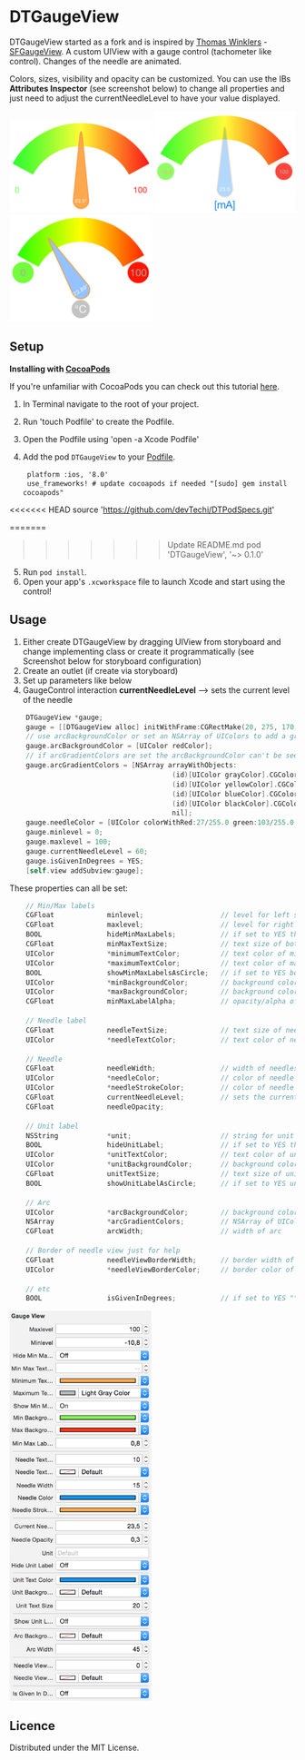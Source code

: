 DTGaugeView
===========
DTGaugeView started as a fork and is inspired by [Thomas Winklers](https://github.com/tomgong) - 
[SFGaugeView](https://github.com/simpliflow/SFGaugeView). A custom UIView with a gauge 
control (tachometer like control). Changes of the needle are animated.

Colors, sizes, visibility and opacity can be customized. You can use the IBs 
__Attributes Inspector__ (see screenshot below) to change all properties and just need to 
adjust the currentNeedleLevel to have your value displayed.

<img src="./screenshot.png" alt="Screenshot" width="250"/>
<img src="./screenshot2.png" alt="Screenshot2" width="250"/>
<img src="./screenshot3.png" alt="Screenshot3" width="250"/>

Setup
-----

**Installing with [CocoaPods](http://cocoapods.org)**

If you're unfamiliar with CocoaPods you can check out this tutorial 
[here](http://www.raywenderlich.com/12139/introduction-to-cocoapods).

1. In Terminal navigate to the root of your project.
2. Run 'touch Podfile' to create the Podfile.
3. Open the Podfile using 'open -a Xcode Podfile'
4. Add the pod `DTGaugeView` to your [Podfile](https://github.com/CocoaPods/CocoaPods/wiki/A-Podfile).

        platform :ios, '8.0'
        use_frameworks! # update cocoapods if needed "[sudo] gem install cocoapods"
<<<<<<< HEAD
        source 'https://github.com/devTechi/DTPodSpecs.git'
        
=======
>>>>>>> Update README.md
        pod 'DTGaugeView', '~> 0.1.0'
        
5. Run `pod install`.
6. Open your app's `.xcworkspace` file to launch Xcode and start using the control!

Usage
-----

1. Either create DTGaugeView by dragging UIView from storyboard and change implementing 
class or create it programmatically (see Screenshot below for storyboard configuration)
2. Create an outlet (if create via storyboard)
3. Set up parameters like below
4. GaugeControl interaction __currentNeedleLevel__ --> sets the current level of the needle

```objective-c
	DTGaugeView *gauge;
	gauge = [[DTGaugeView alloc] initWithFrame:CGRectMake(20, 275, 170, 200)];
	// use arcBackgroundColor or set an NSArray of UIColors to add a gradient
	gauge.arcBackgroundColor = [UIColor redColor];
	// if arcGradientColors are set the arcBackgroundColor can't be seen
	gauge.arcGradientColors = [NSArray arrayWithObjects:
                                        (id)[UIColor grayColor].CGColor,
                                        (id)[UIColor yellowColor].CGColor,
                                        (id)[UIColor blueColor].CGColor,
                                        (id)[UIColor blackColor].CGColor,
                                        nil];
	gauge.needleColor = [UIColor colorWithRed:27/255.0 green:103/255.0 blue:107/255.0 alpha:1];
	gauge.minlevel = 0;
	gauge.maxlevel = 100;
	gauge.currentNeedleLevel = 60;
	gauge.isGivenInDegrees = YES;
	[self.view addSubview:gauge];
```

These properties can all be set:
```objective-c
	// Min/Max labels
	CGFloat             minlevel;					// level for left side of arc and MinLabels text
	CGFloat             maxlevel;					// level for right side of arc and MaxLabels text
	BOOL                hideMinMaxLabels;			// if set to YES the MinMaxLabels are hidden
	CGFloat             minMaxTextSize;				// text size of both MinMaxLabels
	UIColor             *minimumTextColor;			// text color of minimum label
	UIColor             *maximumTextColor;			// text color of maximum label
	BOOL                showMinMaxLabelsAsCircle;	// if set to YES both MinMaxLabels are drawn as circle
	UIColor             *minBackgroundColor;		// background color of minimum label
	UIColor             *maxBackgroundColor;		// background color of maximum label
	CGFloat             minMaxLabelAlpha;			// opacity/alpha of both MinMaxLabels

	// Needle label
	CGFloat             needleTextSize;				// text size of needles value label
	UIColor             *needleTextColor;			// text color of needles value label

	// Needle
	CGFloat             needleWidth;				// width of needles source/circle
	UIColor             *needleColor;				// color of needle
	UIColor             *needleStrokeColor;			// color of needle border
	CGFloat             currentNeedleLevel;			// sets the current Level
	CGFloat             needleOpacity;

	// Unit label
	NSString            *unit;						// string for unit label
	BOOL                hideUnitLabel;				// if set to YES the unit label is hidden
	UIColor             *unitTextColor;				// text color of unit label below needle
	UIColor             *unitBackgroundColor;		// background color of unit label below needle
	CGFloat             unitTextSize;				// text size of unit label below needle
	BOOL                showUnitLabelAsCircle;		// if set to YES unit label is drawn as circle

	// Arc
	UIColor             *arcBackgroundColor;		// background color of arc on top
	NSArray             *arcGradientColors;			// NSArray of UIColor for the gradient of the arc
	CGFloat             arcWidth;					// width of arc

	// Border of needle view just for help
	CGFloat             needleViewBorderWidth;		// border width of needle view to see where it is drawn
	UIColor             *needleViewBorderColor;		// border color of needle view

	// etc
	BOOL                isGivenInDegrees;			// if set to YES "°" is added to text in needle
```

<img src="./IBsetup.png" alt="IBSetup" width="250"/>
        

Licence
-------

Distributed under the MIT License.

